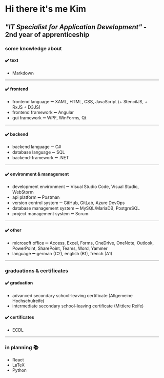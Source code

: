 # Hi there it's me Kim

## ***"IT Specialist for Application Development"*** - 2nd year of apprenticeship

### some knowledge about

#### ✔️ text

- Markdown

---

#### ✔️ frontend

- frontend language ➖ XAML, HTML, CSS, JavaScript (+ StencilJS, + RxJS + D3JS)
- frontend framework ➖ Angular
- gui framework ➖ WPF, WinForms, Qt

---

#### ✔️ backend

- backend language ➖ C#
- database language ➖ SQL
- backend-framework ➖ .NET

---

#### ✔️ environment & management

- development environment ➖ Visual Studio Code, Visual Studio, WebStorm
- api platform ➖ Postman
- version control system ➖ GitHub, GitLab, Azure DevOps
- database management system ➖ MySQL/MariaDB, PostgreSQL
- project management system ➖ Scrum

---

#### ✔️ other

- microsoft office ➖ Access, Excel, Forms, OneDrive, OneNote, Outlook, PowerPoint, SharePoint, Teams, Word, Yammer
- language ➖ german (C2), english (B1), french (A1)

---

### graduations & certificates

#### ✔️ graduation

- advanced secondary school-leaving certificate (Allgemeine Hochschulreife)
- intermediate secondary school-leaving certificate (Mittlere Reife)

#### ✔️ certificates

- ECDL

---

### in planning 📚

- React
- LaTeX
- Python
